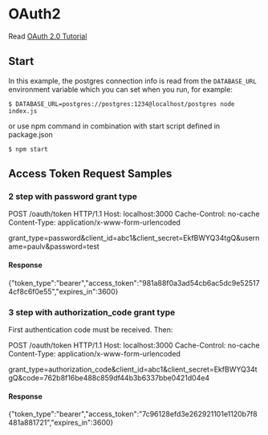 # OAuth2

Read [OAuth 2.0 Tutorial](http://tutorials.jenkov.com/oauth2/index.html)

## Start

In this example, the postgres connection info is read from the `DATABASE_URL` environment variable which you can set 
when you run, for example:

```
$ DATABASE_URL=postgres://postgres:1234@localhost/postgres node index.js
```

or use npm command in combination with start script defined in package.json

```
$ npm start
```

## Access Token Request Samples
 
### 2 step with password grant type

POST /oauth/token HTTP/1.1
Host: localhost:3000
Cache-Control: no-cache
Content-Type: application/x-www-form-urlencoded

grant_type=password&client_id=abc1&client_secret=EkfBWYQ34tgQ&username=paulv&password=test

#### Response

{"token_type":"bearer","access_token":"981a88f0a3ad54cb6ac5dc9e525174cf8c6f0e55","expires_in":3600}

### 3 step with authorization_code grant type

First authentication code must be received. Then:

POST /oauth/token HTTP/1.1
Host: localhost:3000
Cache-Control: no-cache
Content-Type: application/x-www-form-urlencoded

grant_type=authorization_code&client_id=abc1&client_secret=EkfBWYQ34tgQ&code=762b8f16be488c859df44b3b6337bbe0421d04e4

#### Response
 
 {"token_type":"bearer","access_token":"7c96128efd3e262921101e1120b7f8481a881721","expires_in":3600}